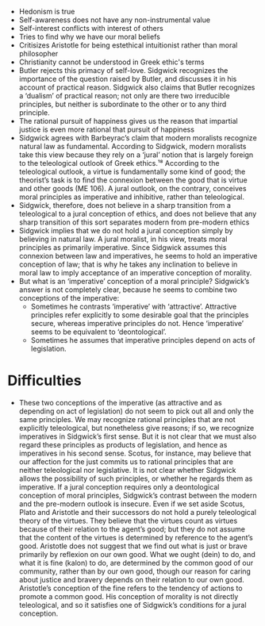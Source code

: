 - Hedonism is true
- Self-awareness does not have any non-instrumental value
- Self-interest conflicts with interest of others
- Tries to find why we have our moral beliefs
- Critisizes Aristotle for being estethical intuitionist rather than moral philosopher
- Christianity cannot be understood in Greek ethic's terms
- Butler rejects this primacy of self-love. Sidgwick recognizes the importance of the question raised by Butler, and discusses it in his account of practical reason. Sidgwick also claims that Butler recognizes a ‘dualism’ of practical reason; not only are there two irreducible principles, but neither is subordinate to the other or to any third principle. 
- The rational pursuit of happiness gives us the reason that impartial justice is even more rational that pursuit of happiness
- Sidgwick agrees with Barbeyrac’s claim that modern moralists recognize natural law as fundamental. According to Sidgwick, modern moralists take this view because they rely on a ‘jural’ notion that is largely foreign to the teleological outlook of Greek ethics.¹⁸ According to the teleological outlook, a virtue is fundamentally some kind of good; the theorist’s task is to find the connexion between the good that is virtue and other goods (ME 106). A jural outlook, on the contrary, conceives moral principles as imperative and inhibitive, rather than teleological.
- Sidgwick, therefore, does not believe in a sharp transition from a teleological to a jural conception of ethics, and does not believe that any sharp transition of this sort separates modern from pre-modern ethics
- Sidgwick implies that we do not hold a jural conception simply by believing in natural law. A jural moralist, in his view, treats moral principles as primarily imperative. Since Sidgwick assumes this connexion between law and imperatives, he seems to hold an imperative conception of law; that is why he takes any inclination to believe in moral law to imply acceptance of an imperative conception of morality.
- But what is an ‘imperative’ conception of a moral principle? Sidgwick’s answer is not completely clear, because he seems to combine two conceptions of the imperative:
    - Sometimes he contrasts ‘imperative’ with ‘attractive’. Attractive principles refer explicitly to some desirable goal that the principles secure, whereas imperative principles do not. Hence ‘imperative’ seems to be equivalent to ‘deontological’.
    - Sometimes he assumes that imperative principles depend on acts of legislation.

#                  Difficulties

- These two conceptions of the imperative (as attractive and as depending on act of legislation) do not seem to pick out all and only the same principles. We may recognize rational principles that are not explicitly teleological, but nonetheless give reasons; if so, we recognize imperatives in Sidgwick’s first sense. But it is not clear that we must also regard these principles as products of legislation, and hence as imperatives in his second sense. Scotus, for instance, may believe that our affection for the just commits us to rational principles that are neither teleological nor legislative. It is not clear whether Sidgwick allows the possibility of such principles, or whether he regards them as imperative. If a jural conception requires only a deontological conception of moral principles, Sidgwick’s contrast between the modern and the pre-modern outlook is insecure. Even if we set aside Scotus, Plato and Aristotle and their successors do not hold a purely teleological theory of the virtues. They believe that the virtues count as virtues because of their relation to the agent’s good; but they do not assume that the content of the virtues is determined by reference to the agent’s good. Aristotle does not suggest that we find out what is just or brave primarily by reflexion on our own good. What we ought (dein) to do, and what it is fine (kalon) to do, are determined by the common good of our community, rather than by our own good, though our reason for caring about justice and bravery depends on their relation to our own good. Aristotle’s conception of the fine refers to the tendency of actions to promote a common good. His conception of morality is not directly teleological, and so it satisfies one of Sidgwick’s conditions for a jural conception.